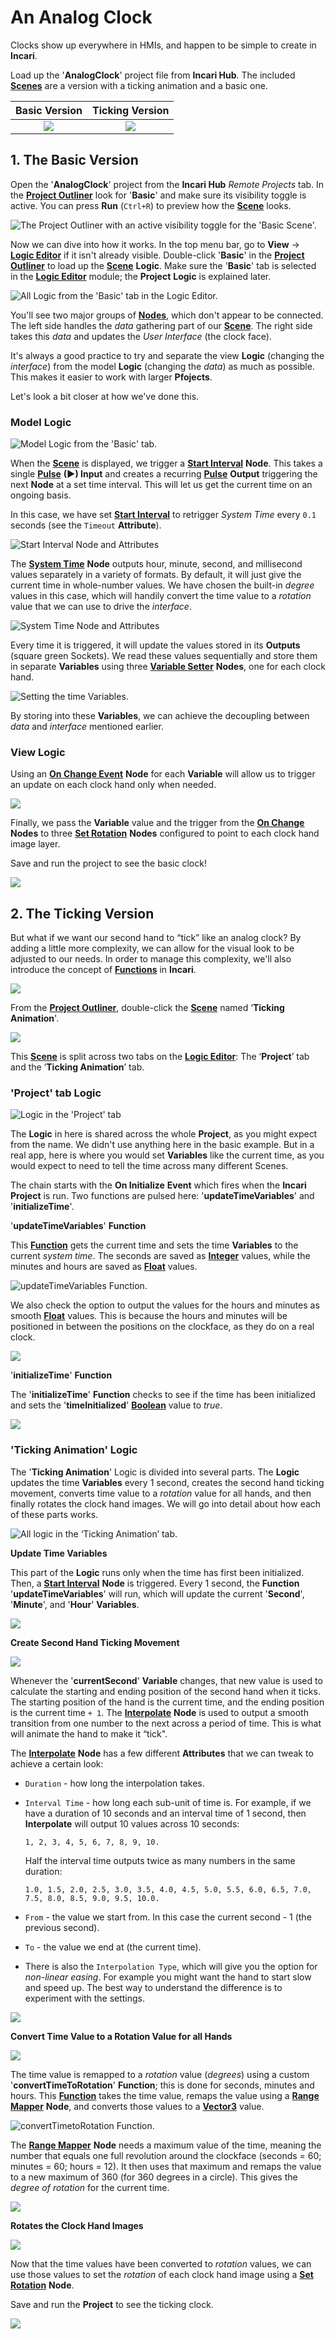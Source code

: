 # An Analog Clock

Clocks show up everywhere in HMIs, and happen to be simple to create in **Incari**.

Load up the '**AnalogClock**' project file from **Incari Hub**. The included [**Scenes**](../objects-and-types/project-objects/scene.md) are a version with a ticking animation and a basic one.

|                 Basic Version                |                  Ticking Version                 |
| :------------------------------------------: | :----------------------------------------------: |
| ![](../.gitbook/assets/democlock/democlock_basic.gif) | ![](../.gitbook/assets/democlock/democlock_ticking.gif) |

## 1. The Basic Version

Open the '**AnalogClock**' project from the **Incari Hub** _Remote Projects_ tab. In the [**Project Outliner**](../modules/project-outliner.md) look for '**Basic**' and make sure its visibility toggle is active. You can press **Run** (`Ctrl+R`) to preview how the [**Scene**](../objects-and-types/project-objects/scene.md) looks.

![The Project Outliner with an active visibility toggle for the 'Basic Scene'.](../.gitbook/assets/clockoutliner.png)

Now we can dive into how it works. In the top menu bar, go to **View** -> [**Logic Editor**](../modules/logic-editor.md) if it isn't already visible. Double-click '**Basic**' in the [**Project Outliner**](../modules/project-outliner.md) to load up the [**Scene**](../objects-and-types/project-objects/scene.md) **Logic**. Make sure the '**Basic**' tab is selected in the [**Logic Editor**](../modules/logic-editor.md) module; the **Project** **Logic** is explained later.

![All Logic from the 'Basic' tab in the Logic Editor.](../.gitbook/assets/clockbasiclogic.png)

You'll see two major groups of [**Nodes**](../modules/logic-editor.md#nodes), which don't appear to be connected. The left side handles the _data_ gathering part of our [**Scene**](../objects-and-types/project-objects/scene.md). The right side takes this _data_ and updates the _User Interface_ (the clock face).

It's always a good practice to try and separate the view **Logic** (changing the _interface_) from the model **Logic** (changing the _data_) as much as possible. This makes it easier to work with larger **Pfojects**.

Let's look a bit closer at how we've done this.

### Model Logic

![Model Logic from the 'Basic' tab.](../.gitbook/assets/clock-modellogicbasic.png)

When the [**Scene**](../objects-and-types/project-objects/scene.md) is displayed, we trigger a [**Start Interval**](../toolbox/utilities/interval/startinterva.md) **Node**. This takes a single [**Pulse**](../modules/logic-editor.md#pulse) **(►) Input** and creates a recurring [**Pulse**](../modules/logic-editor.md#pulse) **Output** triggering the next **Node** at a set time interval. This will let us get the current time on an ongoing basis.

In this case, we have set [**Start Interval**](../toolbox/utilities/interval/startinterva.md) to retrigger _System Time_ every `0.1` seconds (see the `Timeout` **Attribute**).

![Start Interval Node and Attributes](../.gitbook/assets/clock-startinterval.png)

The [**System Time**](../toolbox/datetime/system-time.md) **Node** outputs hour, minute, second, and millisecond values separately in a variety of formats. By default, it will just give the current time in whole-number values. We have chosen the built-in _degree_ values in this case, which will handily convert the time value to a _rotation_ value that we can use to drive the _interface_.

![System Time Node and Attributes](../.gitbook/assets/clock-systemtimenode.png)

Every time it is triggered, it will update the values stored in its **Outputs** (square green Sockets). We read these values sequentially and store them in separate **Variables** using three [**Variable Setter**](../toolbox/variables/variable-setter.md) **Nodes**, one for each clock hand.

![Setting the time Variables.](../.gitbook/assets/clock-timevariablestimesetting.png)

By storing into these **Variables**, we can achieve the decoupling between _data_ and _interface_ mentioned earlier.

### View Logic

Using an [**On Change Event**](../toolbox/events/variables/on-variable-change.md) **Node** for each **Variable** will allow us to trigger an update on each clock hand only when needed.

![](../.gitbook/assets/clock-basicviewlogic.png)

Finally, we pass the **Variable** value and the trigger from the [**On Change**](../toolbox/events/variables/on-variable-change.md) **Nodes** to three [**Set Rotation**](../toolbox/incari/object/set-rotation.md) **Nodes** configured to point to each clock hand image layer.

Save and run the project to see the basic clock!

![](../.gitbook/assets/democlock/democlock_basic.gif)

## 2. The Ticking Version

But what if we want our second hand to “tick” like an analog clock? By adding a little more complexity, we can allow for the visual look to be adjusted to our needs. In order to manage this complexity, we'll also introduce the concept of [**Functions**](../toolbox/functions/) in **Incari**.

![](../.gitbook/assets/democlock/democlock_ticking.gif)

From the [**Project Outliner**](../modules/project-outliner.md), double-click the [**Scene**](../objects-and-types/project-objects/scene.md) named ‘**Ticking Animation**'.

![](../.gitbook/assets/clocl-outlinerticking.png)

This [**Scene**](../objects-and-types/project-objects/scene.md) is split across two tabs on the [**Logic Editor**](../modules/logic-editor.md): The ‘**Project**’ tab and the ‘**Ticking Animation**’ tab.

### 'Project' tab Logic

![Logic in the 'Project' tab](../.gitbook/assets/clock-projectlogic.png)

The **Logic** in here is shared across the whole **Project**, as you might expect from the name. We didn't use anything here in the basic example. But in a real app, here is where you would set **Variables** like the current time, as you would expect to need to tell the time across many different Scenes.

The chain starts with the **On Initialize** **Event** which fires when the **Incari** **Project** is run. Two functions are pulsed here: '**updateTimeVariables**' and '**initializeTime**'.

'**updateTimeVariables**' **Function**

This [**Function**](../toolbox/functions/) gets the current time and sets the time **Variables** to the current _system time_. The seconds are saved as [**Integer**](../objects-and-types/data-types/int.md) values, while the minutes and hours are saved as [**Float**](../objects-and-types/data-types/float.md) values.

![updateTimeVariables Function.](../.gitbook/assets/clock-updatetimevariables.png)

We also check the option to output the values for the hours and minutes as smooth [**Float**](../objects-and-types/data-types/float.md) values. This is because the hours and minutes will be positioned in between the positions on the clockface, as they do on a real clock.

![](../.gitbook/assets/clock-systemtimenode2.png)

'**initializeTime**' **Function**

The '**initializeTime**' **Function** checks to see if the time has been initialized and sets the '**timeInitialized**' [**Boolean**](../objects-and-types/data-types/bool.md) value to _true_.

![](../.gitbook/assets/clock-initializetimefunction.png)

### 'Ticking Animation' Logic

The '**Ticking Animation**' Logic is divided into several parts. The **Logic** updates the time **Variables** every 1 second, creates the second hand ticking movement, converts time value to a _rotation_ value for all hands, and then finally rotates the clock hand images. We will go into detail about how each of these parts works.

![All logic in the ‘Ticking Animation’ tab.](../.gitbook/assets/clock-alllogicticking.png)

**Update Time Variables**

This part of the **Logic** runs only when the time has first been initialized. Then, a [**Start Interval**](../toolbox/utilities/interval/startinterval.md) **Node** is triggered. Every 1 second, the **Function** '**updateTimeVariables**' will run, which will update the current '**Second**', '**Minute**', and '**Hour**' **Variables**.

![](../.gitbook/assets/clock-updatetime2.png)

**Create Second Hand Ticking Movement**

![](../.gitbook/assets/clock-secondhandticking.png)

Whenever the '**currentSecond**' **Variable** changes, that new value is used to calculate the starting and ending position of the second hand when it ticks. The starting position of the hand is the current time, and the ending position is the current time `+ 1`. The [**Interpolate**](../toolbox/math/interpolate.md) **Node** is used to output a smooth transition from one number to the next across a period of time. This is what will animate the hand to make it “tick".

The [**Interpolate**](../toolbox/math/interpolate.md) **Node** has a few different **Attributes** that we can tweak to achieve a certain look:

* `Duration` - how long the interpolation takes.
*   `Interval Time` - how long each sub-unit of time is. For example, if we have a duration of 10 seconds and an interval time of 1 second, then **Interpolate** will output 10 values across 10 seconds:

    `1, 2, 3, 4, 5, 6, 7, 8, 9, 10.`

    Half the interval time outputs twice as many numbers in the same duration:

    `1.0, 1.5, 2.0, 2.5, 3.0, 3.5, 4.0, 4.5, 5.0, 5.5, 6.0, 6.5, 7.0, 7.5, 8.0, 8.5, 9.0, 9.5, 10.0.`
* `From` - the value we start from. In this case the current second - 1 (the previous second).
* `To` - the value we end at (the current time).
* There is also the `Interpolation Type`, which will give you the option for _non-linear easing_. For example you might want the hand to start slow and speed up. The best way to understand the difference is to experiment with the settings.

![](../.gitbook/assets/clock-interpolation.jfif)

**Convert Time Value to a Rotation Value for all Hands**

![](../.gitbook/assets/clock-timetorotation.png)

The time value is remapped to a _rotation_ value (_degrees_) using a custom '**convertTimeToRotation**' **Function**; this is done for seconds, minutes and hours. This [**Function**](../toolbox/functions/) takes the time value, remaps the value using a [**Range Mapper**](../toolbox/math/range-mapper.md) **Node**, and converts those values to a [**Vector3**](../objects-and-types/data-types/vector3.md) value.

![convertTimetoRotation Function.](../.gitbook/assets/clock-converttimefunction.png)

The [**Range Mapper**](../toolbox/math/range-mapper.md) **Node** needs a maximum value of the time, meaning the number that equals one full revolution around the clockface (seconds = 60; minutes = 60; hours = 12). It then uses that maximum and remaps the value to a new maximum of 360 (for 360 degrees in a circle). This gives the _degree of rotation_ for the current time.

![](../.gitbook/assets/clock-mapnode.png)

**Rotates the Clock Hand Images**

![](../.gitbook/assets/clock-rotatehands.png)

Now that the time values have been converted to _rotation_ values, we can use those values to set the _rotation_ of each clock hand image using a [**Set Rotation**](../toolbox/incari/object/set-rotation.md) **Node**.

Save and run the **Project** to see the ticking clock.

![](../.gitbook/assets/democlock/democlock_ticking.gif)
